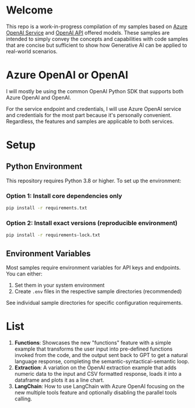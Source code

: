 # Welcome
This repo is a work-in-progress compilation of my samples based on [Azure OpenAI Service](https://learn.microsoft.com/en-us/azure/ai-services/openai/overview) and [OpenAI API](https://openai.com/api/) offered models. These samples are intended to simply convey the concepts and capabilities with code samples that are concise but sufficient to show how Generative AI can be applied to real-world scenarios.

# Azure OpenAI or OpenAI
I will mostly be using the common OpenAI Python SDK that supports both Azure OpenAI and OpenAI. 

For the service endpoint and credentials, I will use Azure OpenAI service and credentials for the most part because it's personally convenient. Regardless, the features and samples are applicable to both services.

# Setup

## Python Environment
This repository requires Python 3.8 or higher. To set up the environment:

### Option 1: Install core dependencies only
```bash
pip install -r requirements.txt
```

### Option 2: Install exact versions (reproducible environment)
```bash
pip install -r requirements-lock.txt
```

## Environment Variables
Most samples require environment variables for API keys and endpoints. You can either:
1. Set them in your system environment
2. Create `.env` files in the respective sample directories (recommended)

See individual sample directories for specific configuration requirements.


# List

1. **Functions**: Showcases the new "functions" feature with a simple example that transforms the user input into pre-defined functions invoked from the code, and the output sent back to GPT to get a natural language response, completing the semantic-syntactical-semantic loop.
1. **Extraction**: A variation on the OpenAI extraction example that adds numeric data to the input and CSV formatted response, loads it into a dataframe and plots it as a line chart.
1. **LangChain**: How to use LangChain with Azure OpenAI focusing on the new multiple tools feature and optionally disabling the parallel tools calling.
